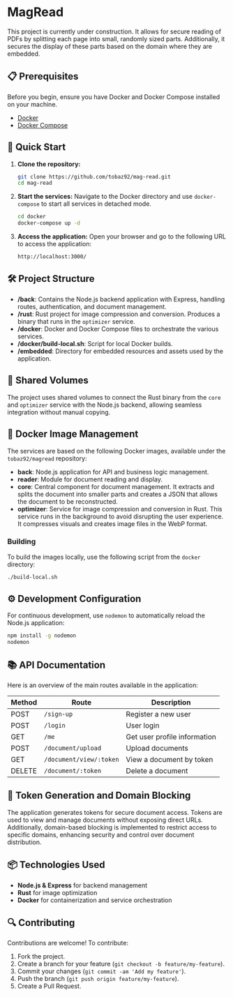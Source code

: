 # MagRead

This project is currently under construction. It allows for secure reading of PDFs by splitting each page into small, randomly sized parts. Additionally, it secures the display of these parts based on the domain where they are embedded.
## 📋 Prerequisites

Before you begin, ensure you have Docker and Docker Compose installed on your machine.

- [Docker](https://docs.docker.com/get-docker/)
- [Docker Compose](https://docs.docker.com/compose/install/)

## 🚀 Quick Start

1. **Clone the repository:**

   ```bash
   git clone https://github.com/tobaz92/mag-read.git
   cd mag-read
   ```

2. **Start the services:**
   Navigate to the Docker directory and use `docker-compose` to start all services in detached mode.

   ```bash
   cd docker
   docker-compose up -d
   ```

3. **Access the application:**
   Open your browser and go to the following URL to access the application:
   ```
   http://localhost:3000/
   ```

## 🛠 Project Structure

- **/back**: Contains the Node.js backend application with Express, handling routes, authentication, and document management.
- **/rust**: Rust project for image compression and conversion. Produces a binary that runs in the `optimizer` service.
- **/docker**: Docker and Docker Compose files to orchestrate the various services.
- **/docker/build-local.sh**: Script for local Docker builds.
- **/embedded**: Directory for embedded resources and assets used by the application.

## 📁 Shared Volumes

The project uses shared volumes to connect the Rust binary from the `core` and `optimizer` service with the Node.js backend, allowing seamless integration without manual copying.

## 🐳 Docker Image Management

The services are based on the following Docker images, available under the `tobaz92/magread` repository:

- **back**: Node.js application for API and business logic management.
- **reader**: Module for document reading and display.
- **core**: Central component for document management. It extracts and splits the document into smaller parts and creates a JSON that allows the document to be reconstructed.
- **optimizer**: Service for image compression and conversion in Rust. This service runs in the background to avoid disrupting the user experience. It compresses visuals and creates image files in the WebP format.

### Building

To build the images locally, use the following script from the `docker` directory:

```bash
./build-local.sh
```

## ⚙️ Development Configuration

For continuous development, use `nodemon` to automatically reload the Node.js application:

```bash
npm install -g nodemon
nodemon
```

## 📚 API Documentation

Here is an overview of the main routes available in the application:

| Method | Route                   | Description                  |
| ------ | ----------------------- | ---------------------------- |
| POST   | `/sign-up`              | Register a new user          |
| POST   | `/login`                | User login                   |
| GET    | `/me`                   | Get user profile information |
| POST   | `/document/upload`      | Upload documents             |
| GET    | `/document/view/:token` | View a document by token     |
| DELETE | `/document/:token`      | Delete a document            |

## 🔑 Token Generation and Domain Blocking

The application generates tokens for secure document access. Tokens are used to view and manage documents without exposing direct URLs. Additionally, domain-based blocking is implemented to restrict access to specific domains, enhancing security and control over document distribution.

## 📦 Technologies Used

- **Node.js & Express** for backend management
- **Rust** for image optimization
- **Docker** for containerization and service orchestration

## 🔍 Contributing

Contributions are welcome! To contribute:

1. Fork the project.
2. Create a branch for your feature (`git checkout -b feature/my-feature`).
3. Commit your changes (`git commit -am 'Add my feature'`).
4. Push the branch (`git push origin feature/my-feature`).
5. Create a Pull Request.
